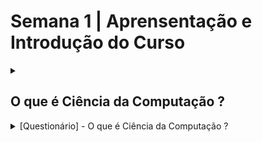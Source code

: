 # Semana 1 | Aprensentação e Introdução do Curso

<details>
  <summary> 
    
 ## O que é Ciência da Computação ?  
  </summary>
 
A Ciência da Computação é uma nova ciência surgida em meados do século 20. Ela engloba aspectos de **várias áreas do conhecimento humano**. <br/>
A **matemática**, podemos dizer que é **a base**, o fundamento inicial da ciência da computação.
Vários matemáticos começaram a trabalhar diferentes aspectos computacionais que levaram então, meados do século 20, o que a gente chamou de **ciência da computação.**

A ciência da computação também tem muitos **aspectos de engenharia**, porque, o que cientistas da computação fazem é construir **sistemas computacionais complexos** envolvendo **hardware e principalmente software**. 

[...]
</details>

<details>
  <summary>[Questionário] - O que é Ciência da Computação ? </summary>
  
  ### Perguntas
  1. Sobre o profissional de Ciência da Computação pode-se afirmar que:
  
    a) não possui nenhuma similaridade com artistas, em termos de criatividade.  
    b) utiliza muito o raciocínio lógico matemático, portanto pouco precisa de habilidades de relacionamento.
    c) precisa desenvolver e estimular sua capacidade de resolver problemas reais.
    d) é uma carreira em que basta a graduação, pois dificilmente algo muda.
  
   <details>
      <summary>Resposta: </summary>
       c) precisa desenvolver e estimular sua capacidade de resolver problemas reais.
    </details>
  
  ---
  
  2. ____________ são instruções para o computador. (escolha todas as opções corretas)
  
    a) Teclado.  
    b) Programas.
    c) Hardware.
    d) Software.
  
   <details>
      <summary>Resposta: </summary>
       Programas e Software
    </details>
  
   ---
  
   3. Um profissional de Ciência da Computação deve se preparar para desenvolver várias habilidades, exceto:
  
    a) gerenciar software de grande porte composto por muitos programas.  
    b) gerenciar projetos de hardware de novos computadores.   
    c) gerenciar equipes de desenvolvimento de software.
    d) comunicar-se com clientes e usuários para entender problemas, dificuldades e necessidades.
  
   <details>
      <summary>Resposta: </summary>
       gerenciar projetos de hardware de novos computadore
    </details>
  
  ---
  
   4. O hardware dos computadores pode executar diretamente programas em: 
  
    a) linguagem natural.  
    b) linguagem de máquina.
    c) linguagem de montagem.
    d) linguagem de alto nível.
  
   <details>
      <summary>Resposta: </summary>
       Linguagem de máquina
    </details>
  
  ---
  
   5. _________ é responsável por traduzir programas escritos em linguagem de alto nível para linguagem de máquina.
  
    a) O sistema operacional.  
    b) A CPU.
    c) O montador.
    d) O compilador.
  
   <details>
      <summary>Resposta: </summary>
       O compilador.
    </details>
  
  ---
  
   6. As metodologias modernas de desenvolvimento de software dizem que devemos testar os programas que escrevemos  a todo o momento. 
      Por outro lado, nos métodos mais convencionais utilizados tradicionalmente, as etapas usadas para construção de um programa, em ordem, são:
  
    a) desenvolver, analisar, testar.  
    b) desenvolver, testar, analisar.
    c) analisar, desenvolver, testar.
    d) analisar, testar, desenvolver.
  
   <details>
      <summary>Resposta: </summary>
       Analisar, desenvolver, testar
    </details>
  
  ---
  
   7. Um programa que seja compilado seguirá o seguinte percurso:
  
    a) compilador, executor, código-fonte, código-objeto, saída. 
    b) código-fonte, compilador, código-objeto, executor, saída.
    c) código-fonte, código-objeto, compilador, executor, saída.
    d) código-objeto, código-fonte, compilador, executor, saída.
  
   <details>
      <summary>Resposta: </summary>
        Código-fonte, compilador, código-objeto, executor, saída.
    </details>
  
  ---
  
   8. Como aprender a desenvolver software?
  
    a) escrever códigos em linguagem de alto nível.  
    b) executar pequenos programas.
    c) aprender novos conceitos de forma incremental.
    d) aumentar a sofisticação e tamanho dos programas progressivamente.
    e) Todas as demais estão corretas.
  
   <details>
      <summary style="color: red">Resposta: </summary>
       Todas as demais estão corretas.
    </details>
  
</details>
